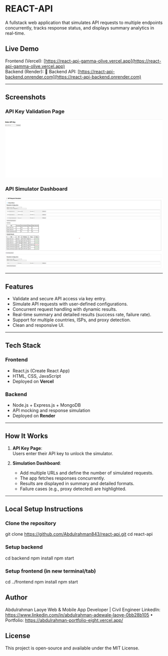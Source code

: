 # REACT-API

A fullstack web application that simulates API requests to multiple endpoints concurrently, tracks response status, and displays summary analytics in real-time.

## Live Demo

Frontend (Vercel): [https://react-api-gamma-olive.vercel.app](https://react-api-gamma-olive.vercel.app)  
Backend (Render): 🔗 Backend API: [https://react-api-backend.onrender.com](https://react-api-backend.onrender.com)

---
## Screenshots

### API Key Validation Page
![API Key Page](api-key-page.jpg)

### API Simulator Dashboard
![API Simulator](api-simulator-page.jpg)

---

## Features

- Validate and secure API access via key entry.
- Simulate API requests with user-defined configurations.
- Concurrent request handling with dynamic results.
- Real-time summary and detailed results (success rate, failure rate).
- Support for multiple countries, ISPs, and proxy detection.
- Clean and responsive UI.

---

## Tech Stack

### Frontend
- React.js (Create React App)
- HTML, CSS, JavaScript
- Deployed on **Vercel**

### Backend
- Node.js + Express.js + MongoDB
- API mocking and response simulation
- Deployed on **Render**

---

## How It Works

1. **API Key Page**:  
   Users enter their API key to unlock the simulator.

2. **Simulation Dashboard**:
   - Add multiple URLs and define the number of simulated requests.
   - The app fetches responses concurrently.
   - Results are displayed in summary and detailed formats.
   - Failure cases (e.g., proxy detected) are highlighted.

---

## Local Setup Instructions

### Clone the repository
git clone https://github.com/Abdulrahman843/react-api.git
cd react-api

### Setup backend
cd backend
npm install
npm start

### Setup frontend (in new terminal/tab)
cd ../frontend
npm install
npm start

## Author
Abdulrahman Laoye
Web & Mobile App Developer | Civil Engineer
LinkedIn: https://www.linkedin.com/in/abdulrahman-adewale-laoye-0bb28b105 • Portfolio: https://abdulrahman-portfolio-eight.vercel.app/

## License
This project is open-source and available under the MIT License.
